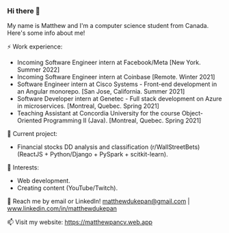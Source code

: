 ### Hi there 👋

My name is Matthew and I'm a computer science student from Canada. Here's some info about me!

⚡ Work experience: <br>
- Incoming Software Engineer intern at Facebook/Meta [New York. Summer 2022]
- Incoming Software Engineer intern at Coinbase [Remote. Winter 2021]
- Software Engineer intern at Cisco Systems - Front-end development in an Angular monorepo. [San Jose, California. Summer 2021]
- Software Developer intern at Genetec - Full stack development on Azure in microservices. [Montreal, Quebec. Spring 2021]
- Teaching Assistant at Concordia University for the course Object-Oriented Programming II (Java). [Montreal, Quebec. Spring 2021]

🔭 Current project: 
- Financial stocks DD analysis and classification (r/WallStreetBets) (ReactJS + Python/Django + PySpark + scitkit-learn).

🌱 Interests:
- Web development.
- Creating content (YouTube/Twitch).

💬 Reach me by email or LinkedIn! matthewdukepan@gmail.com | www.linkedin.com/in/matthewdukepan

📫 Visit my website: https://matthewpancv.web.app

<!--[![Top Langs](https://github-readme-stats.vercel.app/api/top-langs/?username=fryingpannn&layout=compact&hide=tex)](https://github.com/anuraghazra/github-readme-stats)-->

<!--
**Fryingpannn/Fryingpannn** is a ✨ _special_ ✨ repository because its `README.md` (this file) appears on your GitHub profile.

Here are some ideas to get you started:

- 🔭 I’m currently working on ...
- 🌱 I’m currently learning ...
- 👯 I’m looking to collaborate on ...
- 🤔 I’m looking for help with ...
- 💬 Ask me about ...
- 📫 How to reach me: ...
- 😄 Pronouns: ...
- ⚡ Fun fact: ...
-->
